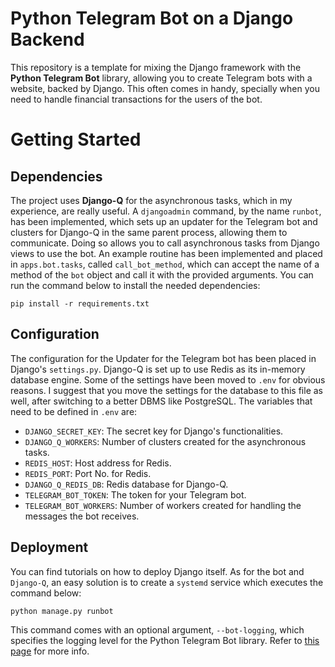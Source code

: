 # Python Telegram Bot on a Django Backend
This repository is a template for mixing the Django framework with the **Python Telegram Bot** library, allowing you to
create Telegram bots with a website, backed by Django. This often comes in handy, specially when you need to handle
financial transactions for the users of the bot.

# Getting Started

## Dependencies
The project uses **Django-Q** for the asynchronous tasks, which in my experience, are really useful. A `djangoadmin` 
command, by the name `runbot`, has been implemented, which sets up an updater for the Telegram bot and clusters for 
Django-Q in the same parent process, allowing them to communicate. Doing so allows you to call asynchronous tasks from
Django views to use the bot. An example routine has been implemented and placed in `apps.bot.tasks`, called 
`call_bot_method`, which can accept the name of a method of the `bot` object and call it with the provided arguments.
You can run the command below to install the needed dependencies:

```shell script
pip install -r requirements.txt
```

## Configuration
The configuration for the Updater for the Telegram bot has been placed in Django's `settings.py`. Django-Q is set up to
use Redis as its in-memory database engine. Some of the settings have been moved to `.env` for obvious reasons. I 
suggest that you move the settings for the database to this file as well, after switching to a better DBMS like 
PostgreSQL. The variables that need to be defined in `.env` are:

+ `DJANGO_SECRET_KEY`: The secret key for Django's functionalities.
+ `DJANGO_Q_WORKERS`: Number of clusters created for the asynchronous tasks.
+ `REDIS_HOST`: Host address for Redis.
+ `REDIS_PORT`: Port No. for Redis. 
+ `DJANGO_Q_REDIS_DB`: Redis database for Django-Q.
+ `TELEGRAM_BOT_TOKEN`: The token for your Telegram bot.
+ `TELEGRAM_BOT_WORKERS`: Number of workers created for handling the messages the bot receives.

## Deployment
You can find tutorials on how to deploy Django itself. As for the bot and `Django-Q`, an easy solution is to create a 
`systemd` service which executes the command below:

```shell script
python manage.py runbot
```

This command comes with an optional argument, `--bot-logging`, which specifies the logging level for the Python Telegram
Bot library. Refer to [this page](https://docs.python.org/3/library/logging.html#levels) for more info.